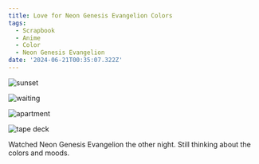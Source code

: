 ```yaml
---
title: Love for Neon Genesis Evangelion Colors
tags:
  - Scrapbook
  - Anime
  - Color
  - Neon Genesis Evangelion
date: '2024-06-21T00:35:07.322Z'
---
```


![sunset](http://res.cloudinary.com/cpadilla/image/upload/v1719022889/chrisdpadilla/blog/images/n4ewe2yt2dckx4uulokm.jpg)

![waiting](http://res.cloudinary.com/cpadilla/image/upload/v1719023198/chrisdpadilla/blog/images/ryotyozusupritzot5cm.jpg)

![apartment](http://res.cloudinary.com/cpadilla/image/upload/v1719023176/chrisdpadilla/blog/images/ntdd4ay1dgbriz3lb9wi.jpg)

![tape deck](http://res.cloudinary.com/cpadilla/image/upload/v1719023460/chrisdpadilla/blog/images/r73jqqtom3fhx9itqyjz.jpg)

Watched Neon Genesis Evangelion the other night. Still thinking about the colors and moods.